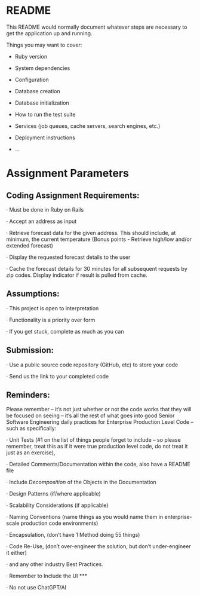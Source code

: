# README

This README would normally document whatever steps are necessary to get the
application up and running.

Things you may want to cover:

* Ruby version

* System dependencies

* Configuration

* Database creation

* Database initialization

* How to run the test suite

* Services (job queues, cache servers, search engines, etc.)

* Deployment instructions

* ...

# Assignment Parameters

## Coding Assignment Requirements:

· Must be done in Ruby on Rails

· Accept an address as input

· Retrieve forecast data for the given address. This should include, at minimum, the current temperature (Bonus points - Retrieve high/low and/or extended forecast)

· Display the requested forecast details to the user

· Cache the forecast details for 30 minutes for all subsequent requests by zip codes. Display indicator if result is pulled from cache.

## Assumptions:

· This project is open to interpretation

· Functionality is a priority over form

· If you get stuck, complete as much as you can

## Submission:

· Use a public source code repository (GitHub, etc) to store your code

· Send us the link to your completed code

## Reminders:

Please remember – it’s not just whether or not the code works that they will be focused on seeing – it’s all the rest of what goes into good Senior Software Engineering daily practices for Enterprise Production Level Code – such as specifically:

· Unit Tests (#1 on the list of things people forget to include – so please remember, treat this as if it were true production level code, do not treat it just as an exercise),

· Detailed Comments/Documentation within the code, also have a README file

· Include *Decomposition* of the Objects in the Documentation

· Design Patterns (if/where applicable)

· Scalability Considerations (if applicable)

· Naming Conventions (name things as you would name them in enterprise-scale production code environments)

· Encapsulation, (don’t have 1 Method doing 55 things)

· Code Re-Use, (don’t over-engineer the solution, but don’t under-engineer it either)

· and any other industry Best Practices.

· Remember to Include the UI ***

· No not use ChatGPT/AI